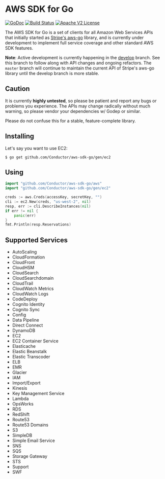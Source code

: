 # AWS SDK for Go

[![GoDoc](http://img.shields.io/badge/godoc-reference-blue.svg)](http://godoc.org/github.com/Conductor/aws-sdk-go)
[![Build Status](https://img.shields.io/travis/awslabs/aws-sdk-go.svg)](https://travis-ci.org/awslabs/aws-sdk-go)
[![Apache V2 License](http://img.shields.io/badge/license-Apache%20V2-blue.svg)](https://github.com/Conductor/aws-sdk-go/blob/master/LICENSE)

The AWS SDK for Go is a set of clients for all Amazon Web Services APIs
that initially started as
[Stripe's aws-go](https://github.com/Conductor/aws-sdk-go/tree/50f5f12927d77de6ec71a7473fe1f1081734d908)
library, and is currently under development to implement full
service coverage and other standard AWS SDK features.

**Note**: Active development is currently happening in the
[develop](https://github.com/Conductor/aws-sdk-go/tree/develop) branch.
See this branch to follow along with API changes and ongoing refactors.
The `master` branch will continue to maintain the current API of
Stripe's aws-go library until the develop branch is more stable.

## Caution

It is currently **highly untested**, so please be patient and report any
bugs or problems you experience. The APIs may change radically without
much warning, so please vendor your dependencies w/ Godep or similar.

Please do not confuse this for a stable, feature-complete library.

## Installing

Let's say you want to use EC2:

    $ go get github.com/Conductor/aws-sdk-go/gen/ec2

## Using

```go
import "github.com/Conductor/aws-sdk-go/aws"
import "github.com/Conductor/aws-sdk-go/gen/ec2"

creds := aws.Creds(accessKey, secretKey, "")
cli := ec2.New(creds, "us-west-2", nil)
resp, err := cli.DescribeInstances(nil)
if err != nil {
    panic(err)
}
fmt.Println(resp.Reservations)
```

## Supported Services

 * AutoScaling
 * CloudFormation
 * CloudFront
 * CloudHSM
 * CloudSearch
 * CloudSearchdomain
 * CloudTrail
 * CloudWatch Metrics
 * CloudWatch Logs
 * CodeDeploy
 * Cognito Identity
 * Cognito Sync
 * Config
 * Data Pipeline
 * Direct Connect
 * DynamoDB
 * EC2
 * EC2 Container Service
 * Elasticache
 * Elastic Beanstalk
 * Elastic Transcoder
 * ELB
 * EMR
 * Glacier
 * IAM
 * Import/Export
 * Kinesis
 * Key Management Service
 * Lambda
 * OpsWorks
 * RDS
 * RedShift
 * Route53
 * Route53 Domains
 * S3
 * SimpleDB
 * Simple Email Service
 * SNS
 * SQS
 * Storage Gateway
 * STS
 * Support
 * SWF
